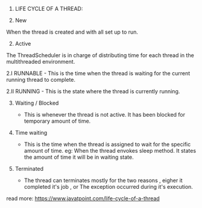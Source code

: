 1. LIFE CYCLE OF A THREAD:

1. New

When the thread is created and with all set up to run.

2. Active 

The ThreadScheduler is in charge of distributing time for each thread in the multithreaded environment.

  2.I RUNNABLE 
      - This is the time when the thread is waiting for the current running thread to complete. 

  2.II RUNNING 
      - This is the state where the thread is currently running.

3. Waiting / Blocked
   - This is whenever the thread is not active. It has been blocked for temporary amount of time.

4. Time waiting
   - This is the time when the thread is assigned to wait for the specific amount of time. 
   eg: When the thread envokes sleep method. It states the amount of time it will be in waiting state.

5. Terminated
   - The thread can terminates mostly for the two reasons , eigher it completed it's job , or 
   The exception occurred during it's execution.

read more: https://www.javatpoint.com/life-cycle-of-a-thread